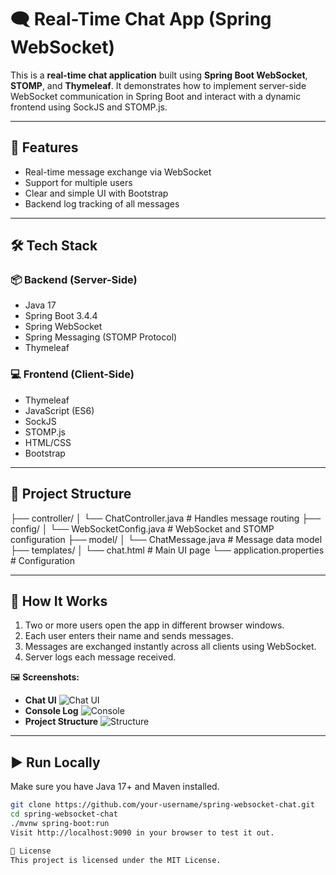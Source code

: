 # 🗨️ Real-Time Chat App (Spring WebSocket)

This is a **real-time chat application** built using **Spring Boot WebSocket**, **STOMP**, and **Thymeleaf**. It demonstrates how to implement server-side WebSocket communication in Spring Boot and interact with a dynamic frontend using SockJS and STOMP.js.

---

## 🚀 Features

- Real-time message exchange via WebSocket
- Support for multiple users
- Clear and simple UI with Bootstrap
- Backend log tracking of all messages

---

## 🛠 Tech Stack

### 📦 Backend (Server-Side)
- Java 17
- Spring Boot 3.4.4
- Spring WebSocket
- Spring Messaging (STOMP Protocol)
- Thymeleaf

### 💻 Frontend (Client-Side)
- Thymeleaf
- JavaScript (ES6)
- SockJS
- STOMP.js
- HTML/CSS
- Bootstrap

---

## 📂 Project Structure

├── controller/ │ └── ChatController.java # Handles message routing ├── config/ │ └── WebSocketConfig.java # WebSocket and STOMP configuration ├── model/ │ └── ChatMessage.java # Message data model ├── templates/ │ └── chat.html # Main UI page └── application.properties # Configuration

---

## 💬 How It Works

1. Two or more users open the app in different browser windows.
2. Each user enters their name and sends messages.
3. Messages are exchanged instantly across all clients using WebSocket.
4. Server logs each message received.

🖼️ **Screenshots:**

- **Chat UI**
  ![Chat UI](./screenshots/chat-ui.png)
- **Console Log**
  ![Console](./screenshots/console-log.png)
- **Project Structure**
  ![Structure](./screenshots/project-structure.png)

---

## ▶️ Run Locally

Make sure you have Java 17+ and Maven installed.

```bash
git clone https://github.com/your-username/spring-websocket-chat.git
cd spring-websocket-chat
./mvnw spring-boot:run
Visit http://localhost:9090 in your browser to test it out.

📃 License
This project is licensed under the MIT License.







